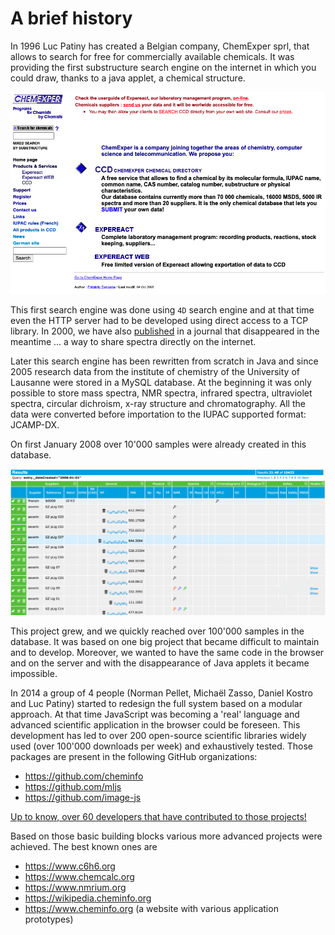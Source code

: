 # A brief history

In 1996 Luc Patiny has created a Belgian company, ChemExper sprl, that allows to search for free for commercially available chemicals. It was providing the first substructure search engine on the internet in which you could draw, thanks to a java applet, a chemical structure.

![ccd.png](ccd.png)

This first search engine was done using `4D` search engine and at that time even the HTTP server had to be developed using direct access to a TCP library. In 2000, we have also [published](sharing-products.pdf) in a journal that disappeared in the meantime ... a way to share spectra directly on the internet.

Later this search engine has been rewritten from scratch in Java and since 2005 research data from the institute of chemistry of the University of Lausanne were stored in a MySQL database. At the beginning it was only possible to store mass spectra, NMR spectra, infrared spectra, ultraviolet spectra, circular dichroism, x-ray structure and chromatography. All the data were converted before importation to the IUPAC supported format: JCAMP-DX.

On first January 2008 over 10'000 samples were already created in this database.

![2008.png](2008.png)

This project grew, and we quickly reached over 100'000 samples in the database. It was based on one big project that became difficult to maintain and to develop. Moreover, we wanted to have the same code in the browser and on the server and with the disappearance of Java applets it became impossible.

In 2014 a group of 4 people (Norman Pellet, Michaël Zasso, Daniel Kostro and Luc Patiny) started to redesign the full system based on a modular approach. At that time JavaScript was becoming a 'real' language and advanced scientific application in the browser could be foreseen. This development has led to over 200 open-source scientific libraries widely used (over 100'000 downloads per week) and exhaustively tested. Those packages are present in the following GitHub organizations:

- https://github.com/cheminfo
- https://github.com/mljs
- https://github.com/image-js

[Up to know, over 60 developers that have contributed to those projects!](cheminfo.github.io/team)

Based on those basic building blocks various more advanced projects were achieved. The best known ones are

- https://www.c6h6.org
- https://www.chemcalc.org
- https://www.nmrium.org
- https://wikipedia.cheminfo.org
- https://www.cheminfo.org (a website with various application prototypes)
